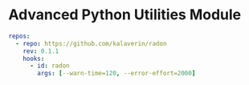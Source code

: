 # Advanced Python Utilities Module

```yaml
repos:
  - repo: https://github.com/kalaverin/radon
    rev: 0.1.1
    hooks:
      - id: radon
        args: [--warn-time=120, --error-effort=2000]
```
